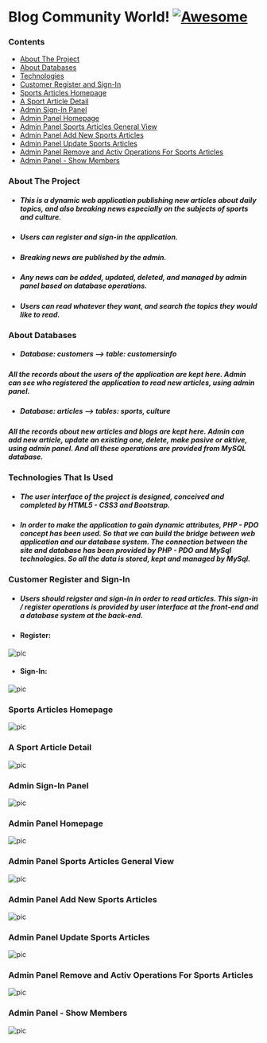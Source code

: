 # Blog Community World!  [![Awesome](https://cdn.rawgit.com/sindresorhus/awesome/d7305f38d29fed78fa85652e3a63e154dd8e8829/media/badge.svg)](https://github.com/sindresorhus/awesome) <a name="awesome-frontend-resources"></a>


### Contents
* [About The Project](#about)
* [About Databases](#databases)
* [Technologies](#technologies)
* [Customer Register and Sign-In](#register-sign-in)
* [Sports Articles Homepage](#sports-homepage)
* [A Sport Article Detail](#sports-detail)
* [Admin Sign-In Panel](#admin-sign-in)
* [Admin Panel Homepage](#admin-homepage)
* [Admin Panel Sports Articles General View](#admin-sports-general)
* [Admin Panel Add New Sports Articles](#admin-sports-add)
* [Admin Panel Update Sports Articles](#admin-sports-update)
* [Admin Panel Remove and Activ Operations For Sports Articles](#admin-asia-remove-activ)
* [Admin Panel - Show Members](#admin-members)

### About The Project <a name="about"></a>

- ##### This is a dynamic web application publishing new articles about daily topics, and also breaking news especially on the subjects of sports and culture.

- ##### Users can register and sign-in the application.

- ##### Breaking news are published by the admin.

- ##### Any news can be added, updated, deleted, and managed by admin panel based on database operations.

- ##### Users can read whatever they want, and search the topics they would like to read.

### About Databases <a name="databases"></a>
- ##### Database: customers --> table: customersinfo
##### All the records about the users of the application are kept here. Admin can see who registered the application to read new articles, using admin panel.

- ##### Database: articles --> tables: sports, culture
##### All the records about new articles and blogs are kept here. Admin can add new article, update an existing one, delete, make pasive or aktive, using admin panel. And all these operations are provided from MySQL database.




### Technologies That Is Used <a name="technologies"></a>

- ##### The user interface of the project is designed, conceived and completed by HTML5 - CSS3 and Bootstrap. 

- ##### In order to make the application to gain dynamic attributes, PHP - PDO concept has been used. So that we can build the bridge between web application and our database system. The connection between the site and database has been provided by PHP - PDO and MySql technologies. So all the data is stored, kept and managed by MySql.



### Customer Register and Sign-In <a name="register-sign-in"></a>
- ##### Users should reigster and sign-in in order to read articles. This sign-in / register operations is provided by user interface at the front-end and a database system at the back-end. 


- #### Register:

![pic](./assets/img-readme/register.png)

- #### Sign-In:

![pic](./assets/img-readme/sign-in.png)


### Sports Articles Homepage <a name="sports-homepage"></a>

![pic](./assets/img-readme/sports-homepage.png)


### A Sport Article Detail <a name="sports-detail"></a>

![pic](./assets/img-readme/sports-detail.png)

### Admin Sign-In Panel <a name="admin-sign-in"></a>

![pic](./assets/img-readme/admin-sign-in.png)

### Admin Panel Homepage <a name="admin-homepage"></a>

![pic](./assets/img-readme/admin-homepage.png)


### Admin Panel Sports Articles General View <a name="admin-sports-general"></a>

![pic](./assets/img-readme/admin-sports-general.png)

### Admin Panel Add New Sports Articles <a name="admin-sports-add"></a>

![pic](./assets/img-readme/admin-add-new-sports.png)

### Admin Panel Update Sports Articles <a name="admin-sports-update"></a>

![pic](./assets/img-readme/admin-update.png)

### Admin Panel Remove and Activ Operations For Sports Articles <a name="admin-asia-remove-activ"></a>

![pic](./assets/img-readme/admin-sports-general.png)


### Admin Panel - Show Members <a name="admin-members"></a>

![pic](./assets/img-readme/admin-members.png)